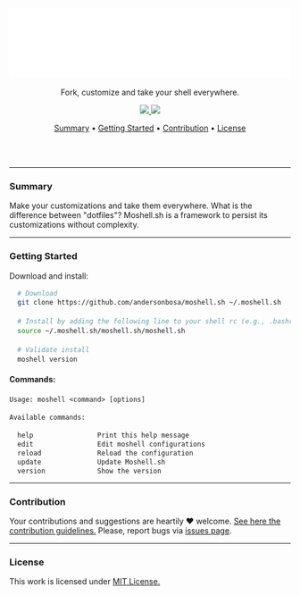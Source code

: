 <section align="center">
  <br>
  <br>
  <img src="docs/banner.svg" title="Project banner" alt="Project banner" />

  <p>
  <p>Fork, customize and take your shell everywhere.</p>
  <!-- <p><i>aka, mô querido shellsin.</i></p> -->
  <p align="center">
    <a href="/LICENSE.md">
      <img src="https://img.shields.io/badge/license-MIT-pink.svg">
    </a>
    <a href="https://github.com/andersonbosa/moshell.sh/releases">
      <img src="https://img.shields.io/badge/version-beta-pink.svg">
    </a>
  </p>
  </p>

  <p>
    <a href="#summary">Summary</a> •
    <a href="#getting-started">Getting Started</a> •
    <a href="#contribution">Contribution</a> •
    <a href="#license">License</a>
  </p>
  <br>
  <br>
</section>


---


### Summary

Make your customizations and take them everywhere. What is the difference between "dotfiles"? 
Moshell.sh is a framework to persist its customizations without complexity.

---

### Getting Started

Download and install:

```bash
  # Download
  git clone https://github.com/andersonbosa/moshell.sh ~/.moshell.sh
    
  # Install by adding the following line to your shell rc (e.g., .bashrc, .zshrc, etc):
  source ~/.moshell.sh/moshell.sh/moshell.sh

  # Validate install
  moshell version
```

#### Commands:

```
Usage: moshell <command> [options]

Available commands:

  help                Print this help message
  edit                Edit moshell configurations
  reload              Reload the configuration
  update              Update Moshell.sh
  version             Show the version
```

---

### Contribution

Your contributions and suggestions are heartily ♥ welcome. [See here the contribution guidelines.](/.github/CONTRIBUTING.md) Please, report bugs via [issues page](https://github.com/andersonbosa/moshell.sh/issues).

---

### License

This work is licensed under [MIT License.](/LICENSE.md)
